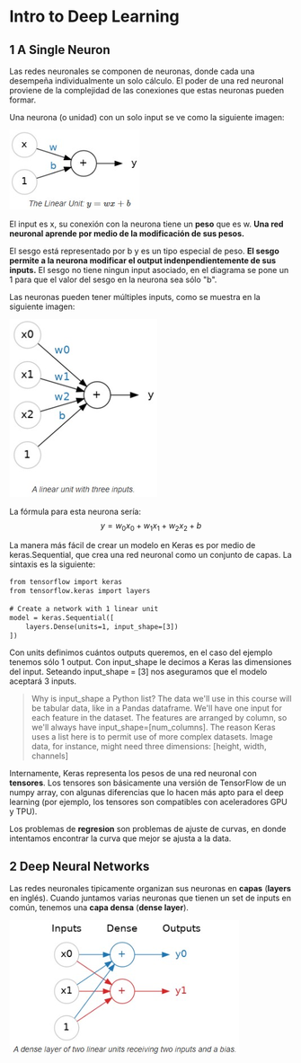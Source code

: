 # Intro to Deep Learning

## 1 A Single Neuron

Las redes neuronales se componen de neuronas, donde cada una desempeña individualmente un solo cálculo. El poder de una red neuronal proviene de la complejidad de las conexiones que estas neuronas pueden formar.

Una neurona (o unidad) con un solo input se ve como la siguiente imagen:

![Una sola neurona](https://github.com/felipegarciaesp/Apuntes_Kaggle/blob/main/Imagen_1.jpg)

El input es x, su conexión con la neurona tiene un **peso** que es w. **Una red neuronal aprende por medio de la modificación de sus pesos.**

El sesgo está representado por b y es un tipo especial de peso. **El sesgo permite a la neurona modificar el output indenpendientemente de sus inputs.** El sesgo no tiene ningun input asociado, en el diagrama se pone un 1 para que el valor del sesgo en la neurona sea sólo "b".

Las neuronas pueden tener múltiples inputs, como se muestra en la siguiente imagen:

![Multiples inputs](https://github.com/felipegarciaesp/Apuntes_Kaggle/blob/main/Iimagen_2.jpg)

La fórmula para esta neurona sería: $$y = w_0 x_0 + w_1 x_1 + w_2 x_2 + b$$

La manera más fácil de crear un modelo en Keras es por medio de keras.Sequential, que crea una red neuronal como un conjunto de capas. La sintaxis es la siguiente:

```
from tensorflow import keras
from tensorflow.keras import layers

# Create a network with 1 linear unit
model = keras.Sequential([
    layers.Dense(units=1, input_shape=[3])
])
```

Con units definimos cuántos outputs queremos, en el caso del ejemplo tenemos sólo 1 output.
Con input_shape le decimos a Keras las dimensiones del input. Seteando input_shape = [3] nos aseguramos que el modelo aceptará 3 inputs.

>Why is input_shape a Python list?
>The data we'll use in this course will be tabular data, like in a Pandas dataframe. We'll have one input for each feature in the dataset. The features are arranged by column, so we'll always have input_shape=[num_columns]. The reason Keras uses a list here is to permit use of more complex datasets. Image data, for instance, might need three dimensions: [height, width, channels]

Internamente, Keras representa los pesos de una red neuronal con **tensores**. Los tensores son básicamente una versión de TensorFlow de un numpy array, con algunas diferencias que lo hacen más apto para el deep learning (por ejemplo, los tensores son compatibles con aceleradores GPU y TPU).

Los problemas de **regresion** son problemas de ajuste de curvas, en donde intentamos encontrar la curva que mejor se ajusta a la data.

## 2 Deep Neural Networks

Las redes neuronales tipicamente organizan sus neuronas en **capas** (**layers** en inglés). Cuando juntamos varias neuronas que tienen un set de inputs en común, tenemos una **capa densa** (**dense layer**).

![Capa densa con dos neuronas](https://github.com/felipegarciaesp/Apuntes_Kaggle/blob/main/Imagen%203.jpg)